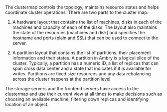 The clustermap controls the topology, maintains resource states and helps coordinate cluster operations. There are two parts to the cluster map: 

1. A hardware layout that contains the list of machines, disks in each of the machines and capacity of each of the disks. The layout also maintains the state of the resources (machines and disk) and specifies the hostname and ports (plain and SSL) that can be used to connect to the server.

1. A partition layout that contains the list of partitions, their placement information and their states. A partition in Ambry is a logical slice of the cluster. Typically, a partition has a numeric ID, a list of replicas that can span cross data center and a state that indicates if it is available for writes. Partitions are fixed size resources and any data rebalancing across the cluster happens at the partition level.

The storage servers and the frontend servers have access to the clustermap and use their current view at all times to make decisions such as choosing an available machine, filtering down replicas and identifying location of an object.
